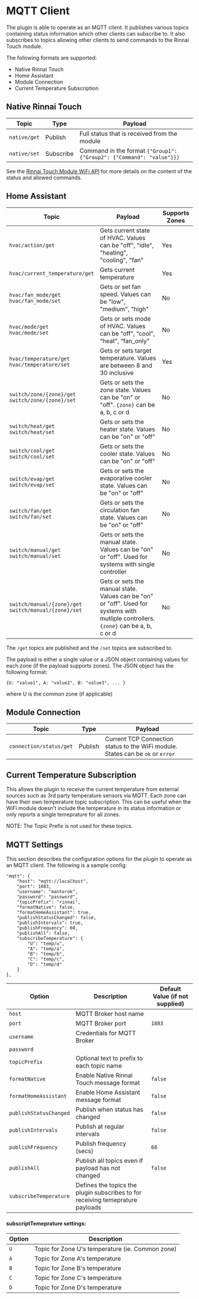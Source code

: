 # MQTT Client

The plugin is able to operate as an MQTT client. It publishes various topics containing status information which other clients can subscribe to. It also subscribes to topics allowing other clients to send commands to the Rinnai Touch module.

The following formats are supported:
* Native Rinnai Touch
* Home Assistant
* Module Connection
* Current Temperature Subscription

## Native Rinnai Touch

|Topic|Type|Payload|
|-|-|-|
|`native/get`|Publish|Full status that is received from the module|
|`native/set`|Subscribe|Command in the format `{"Group1": {"Group2": {"Command": "value"}}}`|

See the [Rinnai Touch Module WiFi API](https://hvac-api-docs.s3.us-east-2.amazonaws.com/NBW2API_Iss1.3.pdf) for more details on the content of the status and allowed commands.

## Home Assistant

|Topic|Payload|Supports Zones|
|-|-|-|
|`hvac/action/get`|Gets current state of HVAC. Values can be "off", "idle", "heating", "cooling", "fan"|Yes|
|`hvac/current_temperature/get`|Gets current temperature|Yes|
|`hvac/fan_mode/get`<br/>`hvac/fan_mode/set`|Gets or set fan speed. Values can be "low", "medium", "high"|No|
|`hvac/mode/get`<br/>`hvac/mode/set`|Gets or sets mode of HVAC. Values can be “off”, “cool”, “heat”, “fan_only”|No|
|`hvac/temperature/get`<br/>`hvac/temperature/set`|Gets or sets target temperature. Values are between 8 and 30 inclusive|Yes|
|`switch/zone/{zone}/get`<br/>`switch/zone/{zone}/set`|Gets or sets the zone state. Values can be "on" or "off". `{zone}` can be a, b, c or d|No|
|`switch/heat/get`<br/>`switch/heat/set`|Gets or sets the heater state. Values can be "on" or "off"|No|
|`switch/cool/get`<br/>`switch/cool/set`|Gets or sets the cooler state. Values can be "on" or "off"|No|
|`switch/evap/get`<br/>`switch/evap/set`|Gets or sets the evaporative cooler state. Values can be "on" or "off"|No|
|`switch/fan/get`<br/>`switch/fan/set`|Gets or sets the circulation fan state. Values can be "on" or "off"|No|
|`switch/manual/get`<br/>`switch/manual/set`|Gets or sets the manual state. Values can be "on" or "off". Used for systems with single controller|No|
|`switch/manual/{zone}/get`<br/>`switch/manual/{zone}/set`|Gets or sets the manual state. Values can be "on" or "off". Used for systems with mutliple controllers. `{zone}` can be a, b, c or d|No|

The `/get` topics are published and the `/set` topics are subscribed to. 

The payload is either a single value or a JSON object containing values for each zone (if the payload supports zones). The JSON object has the following format:

    {U: "value1", A: "value2", B: "value3", ... }

where U is the common zone (if applicable)

## Module Connection

|Topic|Type|Payload|
|-|-|-|
|`connection/status/get`|Publish|Current TCP Connection status to the WiFi module. States can be `ok` or `error`|

## Current Temperature Subscription

This allows the plugin to receive the current temperature from external sources such as 3rd party temperature sensors via MQTT. Each zone can have their own temperature topic subscription. This can be useful when the WiFi module doesn't include the temperature in its status information or only reports a single temeprature for all zones.

NOTE: The Topic Prefix is not used for these topics.

## MQTT Settings

This section describes the configuration options for the plugin to operate as an MQTT client. The following is a sample config:

    "mqtt": {
        "host": "mqtt://localhost",
        "port": 1883,
        "username": "mantorok",
        "password": "password",
        "topicPrefix": "rinnai",
        "formatNative": false,
        "formatHomeAssistant": true,
        "publishStatusChanged": false,
        "publishIntervals": true,
        "publishFrequency": 60,
        "publishAll": false, 
        "subscribeTemperature": {
            "U": "temp/u",
            "A": "temp/a",
            "B": "temp/b",
            "C": "temp/c",
            "D": "temp/d"
        }
    },

|Option|Description|Default Value (if not supplied)|
|-|-|-|
|`host`|MQTT Broker host name||
|`port`|MQTT Broker port|`1883`|
|`username`|Credentials for MQTT Broker||
|`password`|||
|`topicPrefix`|Optional text to prefix to each topic name||
|`formatNative`|Enable Native Rinnai Touch message format|`false`|
|`formatHomeAssistant`|Enable Home Assistant message format|`false`|
|`publishStatusChanged`|Publish when status has changed|`false`|
|`publishIntervals`|Publish at regular intervals|`false`|
|`publishFrequency`|Publish frequency (secs)|`60`|
|`publishAll`|Publish all topics even if payload has not changed|`false`|
|`subscribeTemperature`|Defines the topics the plugin subscribes to for receiving temeprature payloads||

#### subscriptTemeprature settings:

|Option|Description|
|-|-|
|`U`|Topic for Zone U's temperature (ie. Common zone)|
|`A`|Topic for Zone A's temperature|
|`B`|Topic for Zone B's temperature|
|`C`|Topic for Zone C's temperature|
|`D`|Topic for Zone D's temperature|
